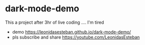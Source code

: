 # dark-mode-demo
This a project after 3hr of live coding .... I'm tired 
- demo https://leonidasesteban.github.io/dark-mode-demo/
- pls subscribe and share https://youtube.com/LeonidasEsteban
